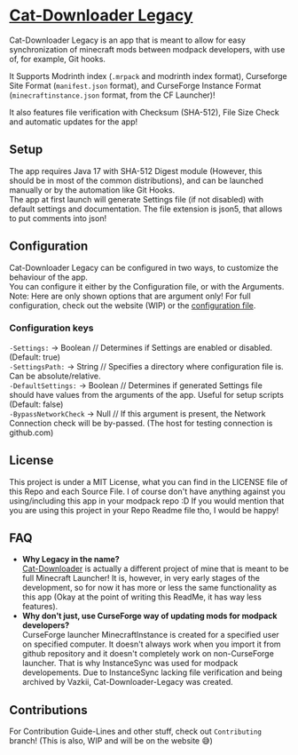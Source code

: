 # [Cat-Downloader Legacy](https://kanzaji.github.io/Cat-Downloader-Legacy/)
Cat-Downloader Legacy is an app that is meant to allow for easy synchronization of minecraft mods between modpack developers, with use of, for example, Git hooks.

It Supports Modrinth index (`.mrpack` and modrinth index format), Curseforge Site Format (`manifest.json` format), and CurseForge Instance Format (`minecraftinstance.json` format, from the CF Launcher)!

It also features file verification with Checksum (SHA-512), File Size Check and automatic updates for the app!

## Setup
The app requires Java 17 with SHA-512 Digest module (However, this should be in most of the common distributions), and can be launched manually or by the automation like Git Hooks.<br>
The app at first launch will generate Settings file (if not disabled) with default settings and documentation. The file extension is json5, that allows to put comments into json!

## Configuration
Cat-Downloader Legacy can be configured in two ways, to customize the behaviour of the app.<br>
You can configure it either by the Configuration file, or with the Arguments.
Note: Here are only shown options that are argument only! For full configuration, check out the website (WIP) or the [configuration file](https://github.com/Kanzaji/Cat-Downloader-Legacy/blob/main/src/catdownloaderlegacy/src/main/resources/assets/templates/settings.json5).

### Configuration keys
`-Settings:`        -> Boolean // Determines if Settings are enabled or disabled. (Default: true)<br>
`-SettingsPath:`    -> String // Specifies a directory where configuration file is. Can be absolute/relative.<br>
`-DefaultSettings:` -> Boolean // Determines if generated Settings file should have values from the arguments of the app. Useful for setup scripts (Default: false)<br>
`-BypassNetworkCheck` -> Null // If this argument is present, the Network Connection check will be by-passed. (The host for testing connection is github.com)<br>

## License
This project is under a MIT License, what you can find in the LICENSE file of this Repo and each Source File. I of course don't have anything against you using/including this app in your modpack repo :D If you would mention that you are using this project in your Repo Readme file tho, I would be happy!

## FAQ
- **Why Legacy in the name?<br>**
  [Cat-Downloader](https://github.com/Kanzaji/Cat-Downloader) is actually a different project of mine that is meant to be full Minecraft Launcher! It is, however, in very early stages of the development, so for now it has more or less the same functionality as this app (Okay at the point of writing this ReadMe, it has way less features).
- **Why don't just, use CurseForge way of updating mods for modpack developers?**<br>
  CurseForge launcher MinecraftInstance is created for a specified user on specified computer. It doesn't always work when you import it from github repository and it doesn't completely work on non-CurseForge launcher. That is why InstanceSync was used for modpack developements. Due to InstanceSync lacking file verification and being archived by Vazkii, Cat-Downloader-Legacy was created.

## Contributions

For Contribution Guide-Lines and other stuff, check out `Contributing` branch! (This is also, WIP and will be on the website 😅)
